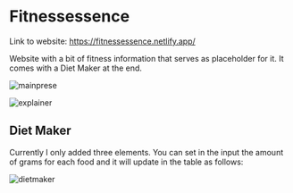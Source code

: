 # Fitnessessence

Link to website: https://fitnessessence.netlify.app/

Website with a bit of fitness information that serves as placeholder for it. It comes with a Diet Maker at the end.

![mainprese](https://user-images.githubusercontent.com/97490087/212817562-00d52c3a-dd73-472f-95e0-86f1b78e9a34.png)

![explainer](https://user-images.githubusercontent.com/97490087/212817569-290296a6-ef13-4300-ab2b-5881e6715fae.png)

## Diet Maker

Currently I only added three elements. You can set in the input the amount of grams for each food and it will update in the table as follows:

![dietmaker](https://user-images.githubusercontent.com/97490087/212817884-dd11abb8-b4a2-4077-bc8e-14c358e94e7b.png)



